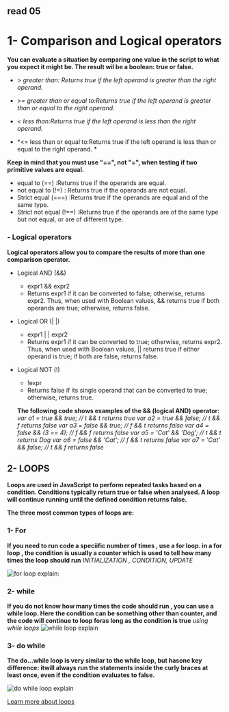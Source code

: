 ## read 05
# 1- Comparison and Logical operators
**You can evaluate a situation by comparing one value in the script to what you expect it might be. 
The result wil be a boolean: true or false.**
* *> greater than: Returns true if the left operand is greater than the right operand.*

* *>= greater than or equal to:Returns true if the left operand is greater than or equal to the right operand.*

* *< less than:Returns true if the left operand is less than the right operand.*

* *<= less than or equal to:Returns true if the left operand is less than or equal to the right operand.	*

**Keep in mind that you must use "==", not "=", when testing if two primitive values are equal.**

* equal to (==) :Returns true if the operands are equal.
* not equal to (!=)  : Returns true if the operands are not equal.
* Strict equal (===) :Returns true if the operands are equal and of the same type.
* Strict not equal (!==) :Returns true if the operands are of the same type but not equal, or are of different type.

### - Logical operators
**Logical operators allow you to compare the results of more than one comparison operator.**

* Logical AND (&&)	
  - expr1 && expr2	
  - Returns expr1 if it can be converted to false; otherwise, returns expr2. Thus, when used with Boolean values, && returns true if both operands are true; otherwise, returns false.

* Logical OR (|  |)	
  - expr1 |  | expr2	
  - Returns expr1 if it can be converted to true; otherwise, returns expr2. Thus, when used with Boolean values, || returns true if either operand is true; if both are false, returns false.
* Logical NOT (!)	
  - !expr	
  - Returns false if its single operand that can be converted to true; otherwise, returns true.

  **The following code shows examples of the && (logical AND) operator:**
  *var a1 =  true && true;     // t && t returns true
var a2 =  true && false;    // t && f returns false
var a3 = false && true;     // f && t returns false
var a4 = false && (3 == 4); // f && f returns false
var a5 = 'Cat' && 'Dog';    // t && t returns Dog
var a6 = false && 'Cat';    // f && t returns false
var a7 = 'Cat' && false;    // t && f returns false*

## 2- LOOPS
**Loops are used in JavaScript to perform repeated tasks based on a condition. Conditions typically return true or false when analysed. A loop will continue running until the defined condition returns false.**

**The three most common types of loops are:**
### 1- For
**If you need to run code a speciific number of times , use a for loop.
in a for loop , the condition is usually a counter which is used to tell how many times the loop should run**
*INITIALIZATION , CONDITION, UPDATE*

![for loop explain:](https://simplesnippets.tech/wp-content/uploads/2018/10/javascript-for-loop-flow-chart-diagram.jpg)

### 2- while
**If you do not know how many times the code should run , you can use a while loop. Here the condition can be something other than counter, and the code will continue to loop foras long as the condition is true**
*using while loops*
![while loop explain](https://cf.ppt-online.org/files1/slide/f/fqUhbIKJBalrm6FYzyjCWpQE4ATOSu1GgHZcv5XN7D/slide-8.jpg)

### 3- do while
**The do...while loop is very similar to the while loop, but hasone key difference: itwill always run the statements inside the curly braces at least once, even if the condition evaluates to false.**

![do while loop explain](https://media.geeksforgeeks.org/wp-content/uploads/20191118154342/do-while-Loop-GeeksforGeeks2.jpg)

[Learn more about loops](https://www.w3schools.com/js/js_loop_for.asp)
